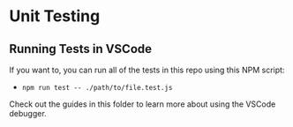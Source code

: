 # Unit Testing

## Running Tests in VSCode

If you want to, you can run all of the tests in this repo using this NPM script:

- `npm run test -- ./path/to/file.test.js`

Check out the guides in this folder to learn more about using the VSCode
debugger.
